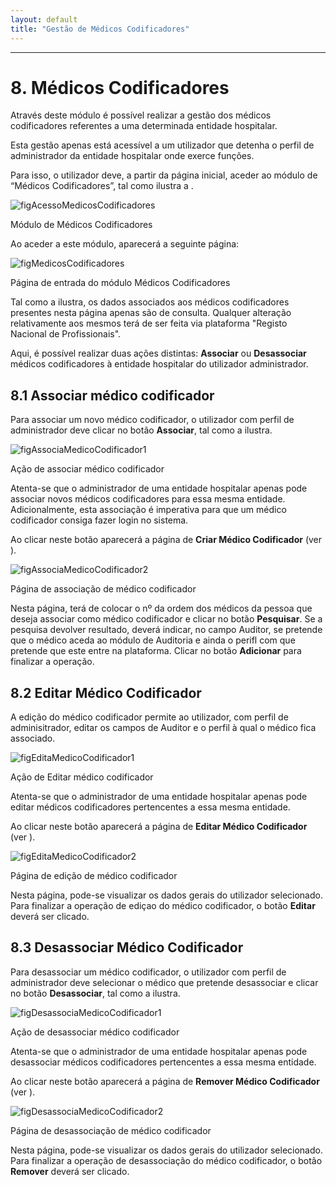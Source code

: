 ```yaml
---
layout: default
title: "Gestão de Médicos Codificadores"
---
```



---
<div id="gestaoMedicos"></div>

# 8. Médicos Codificadores


Através deste módulo é possível realizar a gestão dos médicos codificadores referentes a uma determinada entidade hospitalar.

Esta gestão apenas está acessível a um utilizador que detenha o perfil de administrador da entidade hospitalar onde exerce funções.

Para isso, o utilizador deve, a partir da página inicial, aceder ao módulo de “Médicos Codificadores”, tal como ilustra a [](#figAcessoMedicosCodificadores).

![figAcessoMedicosCodificadores](img/pages/8_1.jpg)

<p class="caption" id="figAcessoMedicosCodificadores">Módulo de Médicos Codificadores</p>

Ao aceder a este módulo, aparecerá a seguinte página:

![figMedicosCodificadores](img/pages/8_2.jpg)

<p class="caption" id="figMedicosCodificadores">Página de entrada do módulo Médicos Codificadores</p>

Tal como a [](#figMedicosCodificadores) ilustra, os dados associados aos médicos codificadores presentes nesta página apenas são de consulta.
Qualquer alteração relativamente aos mesmos terá de ser feita via plataforma "Registo Nacional de Profissionais".

Aqui, é possível realizar duas ações distintas: **Associar** ou **Desassociar** médicos codificadores à entidade hospitalar do utilizador administrador.

<div id="criarMedico"></div>

## 8.1 Associar médico codificador


Para associar um novo médico codificador, o utilizador com perfil de administrador deve clicar no botão **Associar**, tal como a [](#figAssociaMedicoCodificador1) ilustra.

![figAssociaMedicoCodificador1](img/pages/8_1_1.jpg)

<p class="caption" id="figAssociaMedicoCodificador1">Ação de associar médico codificador</p>

Atenta-se que o administrador de uma entidade hospitalar apenas pode associar novos médicos codificadores para essa mesma entidade. 
Adicionalmente, esta associação é imperativa para que um médico codificador consiga fazer login no sistema.

Ao clicar neste botão aparecerá a página de **Criar Médico Codificador** (ver [](#figAssociaMedicoCodificador2)).

![figAssociaMedicoCodificador2](img/pages/8_1_2.jpg)

<p class="caption" id="figAssociaMedicoCodificador2">Página de associação de médico codificador</p>

Nesta página, terá de colocar o nº da ordem dos médicos da pessoa que deseja associar como médico codificador e clicar no botão **Pesquisar**.
Se a pesquisa devolver resultado, deverá indicar, no campo Auditor, se pretende que o médico aceda ao módulo de Auditoria e ainda o perifl com que pretende que este entre na plataforma.
Clicar no botão **Adicionar** para finalizar a operação.

<div id="editarMedico"></div>

## 8.2 Editar Médico Codificador 

A edição do médico codificador permite ao utilizador, com perfil de adminisitrador, editar os campos de Auditor e o perfil à qual o médico fica associado.

![figEditaMedicoCodificador1](img/pages/8_2_1.jpg)

<p class="caption" id="figEditaMedicoCodificador1">Ação de Editar médico codificador</p>

Atenta-se que o administrador de uma entidade hospitalar apenas pode editar médicos codificadores pertencentes a essa mesma entidade. 

Ao clicar neste botão aparecerá a página de **Editar Médico Codificador** (ver [](#figEditaMedicoCodificador2)).

![figEditaMedicoCodificador2](img/pages/8_2_2.jpg)

<p class="caption" id="figEditaMedicoCodificador2">Página de edição de médico codificador</p>

Nesta página, pode-se visualizar os dados gerais do utilizador selecionado.
Para finalizar a operação de ediçao do médico codificador, o botão **Editar** deverá ser clicado.

<div id="removerMedico"></div>

## 8.3 Desassociar Médico Codificador

Para desassociar um médico codificador, o utilizador com perfil de administrador deve selecionar o médico que pretende desassociar e clicar no botão **Desassociar**, tal como a [](#figDesassociaMedicoCodificador1) ilustra.

![figDesassociaMedicoCodificador1](img/pages/8_3_1.jpg)

<p class="caption" id="figDesassociaMedicoCodificador1">Ação de desassociar médico codificador</p>

Atenta-se que o administrador de uma entidade hospitalar apenas pode desassociar médicos codificadores pertencentes a essa mesma entidade. 

Ao clicar neste botão aparecerá a página de **Remover Médico Codificador** (ver [](#figDesassociaMedicoCodificador2)).

![figDesassociaMedicoCodificador2](img/pages/8_3_2.JPG)

<p class="caption" id="figDesassociaMedicoCodificador2">Página de desassociação de médico codificador</p>

Nesta página, pode-se visualizar os dados gerais do utilizador selecionado.
Para finalizar a operação de desassociação do médico codificador, o botão **Remover** deverá ser clicado.